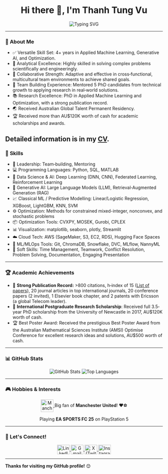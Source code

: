 <h1 align="center">Hi there 👋, I'm Thanh Tung Vu</h1>
<p align="center">
  <img src="https://readme-typing-svg.demolab.com?font=Fira+Code&size=22&pause=1000&color=00FF00&center=true&vCenter=true&width=600&lines=Data+Scientist+%7C+6G+Researcher;Passionate+about+AI+%26+Data+Science;Always+learning+and+sharing+new+technologies" alt="Typing SVG" />
</p>
 
---
 
### 🌟 **About Me**
- ✅ Versatile Skill Set: 4+ years in Applied Machine Learning, Generative AI, and Optimization.
- 🧠 Analytical Excellence: Highly skilled in solving complex problems scientifically and engineeringly.
- 🤝 Collaborative Strength: Adaptive and effective in cross‑functional, multicultural team environments to achieve shared goals.
- 🌱 Team Building Experience: Mentored 5 PhD candidates from technical growth to applying research in real‑world solutions.
- 📚 Research Excellence: PhD in Applied Machine Learning and Optimization, with a strong publication record.
- 🌏 Received Australian Global Talent Permanent Residency.
- 🏆 Received more than AU$120K worth of cash for academic scholarships and awards.

Detailed information is in my [CV](https://drive.google.com/file/d/1vzA-NJ_ti7fj9KMFjTDe1bnPgtziSuad/view).
---

### 🚀 **Skills**

- 👥 Leadership: Team‑building, Mentoring
- 💻 Programming Languages: Python, SQL, MATLAB
- 🧠 Data Science & AI: Deep Learning (DNN, CNN), Federated Learning, Reinforcement Learning
- 🤖 Generative AI: Large Language Models (LLM), Retrieval‑Augmented Generation (RAG)
- 📈 Classical ML / Predictive Modelling: Linear/Logistic Regression, XGBoost, LightGBM, KNN, SVM
- ⚙️ Optimization: Methods for constrained mixed-integer, nonconvex, and stochastic problems
- 📦 Optimization Tools: CVXPY, MOSEK, Gurobi, CPLEX
- 📊 Visualization: matplotlib, seaborn, plotly, Streamlit
- ☁️ Cloud Tech: AWS (SageMaker, S3, EC2, RDS), Hugging Face Spaces
- 🧰 ML/MLOps Tools: Git, ChromaDB, Snowflake, DVC, MLflow, NannyML
- 🧩 Soft Skills: Time Management, Teamwork, Conflict Resolution, Problem Solving, Documentation, Engaging Presentation

---

### 🏆 **Academic Achievements**
- 🏅 **Strong Publication Record:** >800 citations, h‐index of 15 ([List of papers](https://scholar.google.com/citations?hl=en&user=Yr2ixYEAAAAJ&view_op=list_works&sortby=pubdate)), 20 journal articles in top international journals, 20 conference papers (2 invited), 1 Elsevier book chapter, and 2 patents with Ericsson (a global Telecom leader).  
- 🥇 **International Postgraduate Research Scholarship**: Received full 3.5‐year PhD scholarship from the University of Newcastle in 2017, AU$120K worth of cash.
- 🏆 Best Poster Award: Received the prestigious Best Poster Award from the Australian Mathematical Sciences Institute (AMSI) Optimise Conference for excellent research ideas and solutions, AU$500 worth of cash.

---

### 📊 **GitHub Stats**
<p align="center">
  <img src="https://github-readme-stats.vercel.app/api?username=thanhtungvudata&show_icons=true&theme=radical" alt="GitHub Stats" />
  <img src="https://github-readme-stats.vercel.app/api/top-langs/?username=thanhtungvudata&layout=compact&theme=radical" alt="Top Languages" />
</p>

---

### 🎮 **Hobbies & Interests**

<p align="center">
  <!-- Manchester United -->
  <a href="https://www.manutd.com/" target="_blank">
    <img align="center" src="https://upload.wikimedia.org/wikipedia/en/7/7a/Manchester_United_FC_crest.svg" alt="Manchester United" height="40" width="40" />
  </a>
  <span> Big fan of <strong>Manchester United</strong>! ❤️⚽</span>
</p>

<p align="center">
  <span> Playing <strong>EA SPORTS FC 25</strong> on PlayStation 5 </span>
</p>


---

### 💬 **Let's Connect!** 

<p align="center">
  <a href="https://www.linkedin.com/in/thanhtungvudata/" target="blank">
    <img align="center" src="https://raw.githubusercontent.com/rahuldkjain/github-profile-readme-generator/master/src/images/icons/Social/linked-in-alt.svg" alt="LinkedIn" height="30" width="40" />
  </a>
  
  <a href="mailto:thanhtungvudata@gmail.com" target="blank">
    <img align="center" src="https://img.icons8.com/color/48/000000/gmail-new.png" alt="Gmail" height="30" width="40" />
  </a>
  
  <a href="https://x.com/thanhtungvudata" target="blank">
    <img align="center" src="https://raw.githubusercontent.com/rahuldkjain/github-profile-readme-generator/master/src/images/icons/Social/twitter.svg" alt="X (Twitter)" height="30" width="40" />
  </a>
  
  <a href="https://www.instagram.com/thanhtungvudata/" target="blank">
    <img align="center" src="https://raw.githubusercontent.com/rahuldkjain/github-profile-readme-generator/master/src/images/icons/Social/instagram.svg" alt="Instagram" height="30" width="40" />
  </a>
</p>

---

**Thanks for visiting my GitHub profile!** 😊

